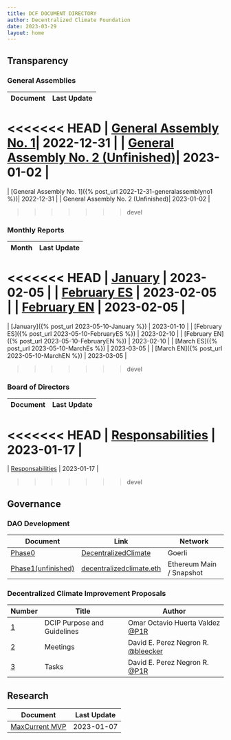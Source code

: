 ```yaml
---
title: DCF DOCUMENT DIRECTORY 
author: Decentralized Climate Foundation
date: 2023-03-29
layout: home
---
```



## Transparency

### General Assemblies

| Document | Last Update |
| -------- | -------- |
<<<<<<< HEAD
| [General Assembly No. 1](/general_assemblies/2022-12-31-GeneralAssembly1.html)| 2022-12-31 |
| [General Assembly No. 2 (Unfinished)](/general_assemblies/2023-01-02-GeneralAssembly2.html)| 2023-01-02 |
=======
| [General Assembly No. 1]({% post_url 2022-12-31-generalassemblyno1  %})| 2022-12-31 |
| General Assembly No. 2 (Unfinished)| 2023-01-02 |
>>>>>>> devel

### Monthly Reports

| Month | Last Update | 
| -------- | -------- |
<<<<<<< HEAD
| [January](/monthly_reports/2023-02-05-MDCJ.html) | 2023-02-05 | 
| [February ES](/monthly_reports/2023-03-05-MDCFES.html) | 2023-02-05 |
| [February EN](/monthly_reports/2023-02-05-MDCFEN.html) | 2023-02-05 |
=======
| [January]({% post_url 2023-05-10-January %}) | 2023-01-10 | 
| [February ES]({% post_url 2023-05-10-FebruaryES %}) | 2023-02-10 |
| [February EN]({% post_url 2023-05-10-FebruaryEN %}) | 2023-02-10 |
| [March ES]({% post_url 2023-05-10-MarchEs  %}) | 2023-03-05 |
| [March EN]({% post_url 2023-05-10-MarchEN  %}) | 2023-03-05 |
>>>>>>> devel

### Board of Directors

| Document | Last Update |
| -------- | -------- |
<<<<<<< HEAD
| [Responsabilities](/board_of_directors/2023-01-17-Responsabilities.html) | 2023-01-17 |
=======
| [Responsabilities](https://hackmd.io/gMphw3QiRvSI2WK3Ml2GkA) | 2023-01-17 |
>>>>>>> devel

## Governance 

### DAO Development

| Document | Link | Network |
| -------- | -------- | -------- | 
| [Phase0](/dao_development/2023-01-25-Phase0.html)  | [DecentralizedClimate](https://client.aragon.org/#/decentralizedclimate) | Goerli
| [Phase1(unfinished)](/dao_development/2023-01-25-Phase1.html)  | [decentralizedclimate.eth](https://demo.snapshot.org/#/decentralizedclimate.eth) | Ethereum Main / Snapshot

### Decentralized Climate Improvement Proposals

| Number | Title | Author |
| -------- | -------- | -------- | 
| [ 1 ](https://dev.dcips.decentralizedclimate.org/dcips/dcip-1)  | DCIP Purpose and Guidelines | Omar Octavio Huerta Valdez [@P1R](https://github.com/P1R)
| [ 2 ](https://dev.dcips.decentralizedclimate.org/dcips/dcip-2)  | Meetings | David E. Perez Negron R. [@bleecker](https://github.com/bleeckersteker) 
| [ 3 ](https://dev.dcips.decentralizedclimate.org/dcips/dcip-3)  | Tasks | David E. Perez Negron R. [@P1R](https://github.com/P1R)

## Research

| Document | Last Update |
| -------- | -------- |
| [MaxCurrent MVP](https://hackmd.io/olq6nsUNRR2F3VG1NkWAZA) | 2023-01-07 |


